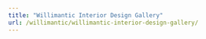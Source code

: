 ```yaml
---
title: "Willimantic Interior Design Gallery"
url: /willimantic/willimantic-interior-design-gallery/
---
```

